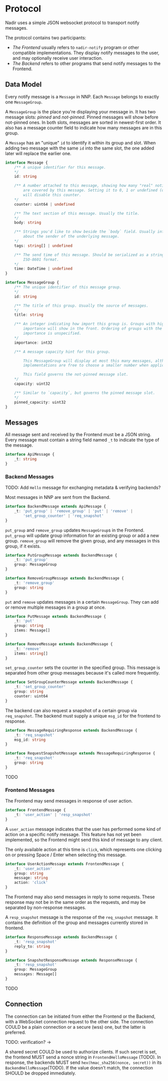 # Protocol

Nadir uses a simple JSON websocket protocol to transport notify messages.

The protocol contains two participants: 

- _The Frontend_ usually refers to `nadir-notify` program or other compatible implementations. They display notify messages to the user, and may optionally receive user interaction.
- _The Backend_ refers to other programs that send notify messages to the Frontend.

## Data Model

Every notify message is a `Message` in NNP. Each `Message` belongs to exactly one `MessageGroup`.

A `MessageGroup` is the place you're displaying your message in. It has two message slots: _pinned_ and _not-pinned_. Pinned messages will show before not-pinned ones. In both slots, messages are sorted in newest-first order. It also has a message counter field to indicate how many messages are in this group.

A `Message` has an "unique" `id` to identify it within its group and slot. When adding two message with the same `id` into the same slot, the one added later will replace the earlier one.

```ts
interface Message {
    /** A unique identifier for this message.
    */
    id: string

    /** A number attached to this message, showing how many "real" notifications
        are covered by this message. Setting it to 0, 1 or undefined (omitted) 
        will disable this counter.
    */
    counter: uint64 | undefined

    /** The text section of this message. Usually the title.
    */
    body: string

    /** Strings you'd like to show beside the `body` field. Usually information
        about the sender of the underlying message.
    */
    tags: string[] | undefined

    /** The send time of this message. Should be serialized as a string in
        ISO-8601 format.
    */
    time: DateTime | undefined
}

interface MessageGroup {
    /** The unique identifier of this message group.
    */
    id: string

    /** The title of this group. Usually the source of messages.
    */
    title: string

    /** An integer indicating how import this group is. Groups with higher 
        importance will show in the front. Ordering of groups with the same
        importance is unspecified.
    */
    importance: int32

    /** A message capacity hint for this group.

        This MessageGroup will display at most this many messages, although 
        implementations are free to choose a smaller number when applicable.

        This field governs the not-pinned message slot.
    */
    capacity: uint32

    /** Similar to `capacity`, but governs the pinned message slot.
    */
    pinned_capacity: uint32
}
```

## Messages

All message sent and received by the Frontend must be a JSON string. Every message must contain a string field named `_t` to indicate the type of the message.

```ts
interface ApiMessage {
    _t: string
}
```

### Backend Messages

TODO: Add `Hello` message for exchanging metadata & verifying backends?

Most messages in NNP are sent from the Backend.

```ts
interface BackendMessage extends ApiMessage {
    _t: 'put_group' | 'remove_group' | 'put' | 'remove' |
        'set_group_counter' | 'req_snapshot'
}
```

`put_group` and `remove_group` updates `MessageGroup`s in the Frontend. `put_group` will update group information for an existing group or add a new group. `remove_group` will remove the given group, and any messages in this group, if it exists.

```ts
interface PutGroupMessage extends BackendMessage {
    _t: 'put_group'
    group: MessageGroup
}

interface RemoveGroupMessage extends BackendMessage {
    _t: 'remove_group'
    group: string
}
```

`put` and `remove` updates messages in a certain `MessageGroup`. They can add or remove multiple messages in a group at once.

```ts
interface PutMessage extends BackendMessage {
    _t: 'put'
    group: string
    items: Message[]
}

interface RemoveMessage extends BackendMessage {
    _t: 'remove'
    items: string[]
}
```

`set_group_counter` sets the counter in the specified group. This message is separated from other group messages because it's called more frequently.

```ts
interface SetGroupCounterMessage extends BackendMessage {
    _t: 'set_group_counter'
    group: string
    counter: uint64
}
```

The backend can also request a snapshot of a certain group via `req_snapshot`. The backend must supply a unique `msg_id` for the frontend to response.

```ts
interface MessageRequiringResponse extends BackendMessage {
    _t: 'req_snapshot'
    msg_id: string
}

interface RequestSnapshotMessage extends MessageRequiringResponse {
    _t: 'req_snapshot'
    group: string
}
```

TODO

### Frontend Messages

The Frontend may send messages in response of user action.

```ts
interface FrontendMessage {
    _t: 'user_action' | 'resp_snapshot'
}
```

A `user_action` message indicates that the user has performed some kind of action on a specific notify message. This feature has not yet been implemented, so the Frontend might send this kind of message to any client.

The only available action at this time is `click`, which represents one clicking on or pressing Space / Enter when selecting this message.

```ts
interface UserActionMessage extends FrontendMessage {
    _t: 'user_action'
    group: string
    message: string
    action: 'click'
}
```

The Frontend may also send messages in reply to some requests. These response may not be in the same order as the requests, and may be separated by non-response messages.

A `resp_snapshot` message is the response of the `req_snapshot` message. It contains the definition of the group and messages currently stored in frontend.

```ts
interface ResponseMessage extends BackendMessage {
    _t: 'resp_snapshot'
    reply_to: string
}

interface SnapshotResponseMessage extends ResponseMessage {
    _t: 'resp_snapshot'
    group: MessageGroup
    messages: Message[]
}
```

TODO

## Connection

The connection can be initiated from either the Frontend or the Backend, with a WebSocket connection request to the other side. The connection COULD be a plain connection or a secure (wss) one, but the latter is preferred.

TODO: verification? ->

A shared secret COULD be used to authorize clients. If such secret is set, the frontend MUST send a nonce string in `FrontendHelloMessage` (TODO). In response, the backends MUST send `hex(hmac_sha256(nonce, secret))` in its `BackendHelloMessage`(TODO). If the value doesn't match, the connection SHOULD be dropped immediately.
